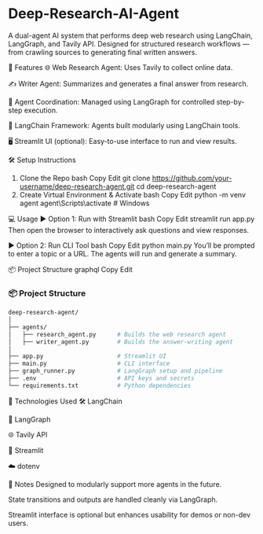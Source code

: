 # Deep-Research-AI-Agent
A dual-agent AI system that performs deep web research using LangChain, LangGraph, and Tavily API. Designed for structured research workflows — from crawling sources to generating final written answers.

🚀 Features
🌐 Web Research Agent: Uses Tavily to collect online data.

✍️ Writer Agent: Summarizes and generates a final answer from research.

🔁 Agent Coordination: Managed using LangGraph for controlled step-by-step execution.

🧱 LangChain Framework: Agents built modularly using LangChain tools.

🖥️ Streamlit UI (optional): Easy-to-use interface to run and view results.

🛠️ Setup Instructions
1. Clone the Repo
bash
Copy
Edit
git clone https://github.com/your-username/deep-research-agent.git
cd deep-research-agent
2. Create Virtual Environment & Activate
bash
Copy
Edit
python -m venv agent
agent\Scripts\activate  # Windows

💻 Usage
▶️ Option 1: Run with Streamlit
bash
Copy
Edit
streamlit run app.py
Then open the browser to interactively ask questions and view responses.

▶️ Option 2: Run CLI Tool
bash
Copy
Edit
python main.py
You’ll be prompted to enter a topic or a URL. The agents will run and generate a summary.

📦 Project Structure
graphql
Copy
Edit

### 📦 Project Structure

```bash
deep-research-agent/
│
├── agents/
│   ├── research_agent.py      # Builds the web research agent
│   ├── writer_agent.py        # Builds the answer-writing agent
│
├── app.py                     # Streamlit UI
├── main.py                    # CLI interface
├── graph_runner.py            # LangGraph setup and pipeline
├── .env                       # API keys and secrets
└── requirements.txt           # Python dependencies
```



🧪 Technologies Used
🛠️ LangChain

🔄 LangGraph

🌐 Tavily API

📜 Streamlit

☁️ dotenv

📌 Notes
Designed to modularly support more agents in the future.

State transitions and outputs are handled cleanly via LangGraph.

Streamlit interface is optional but enhances usability for demos or non-dev users.

